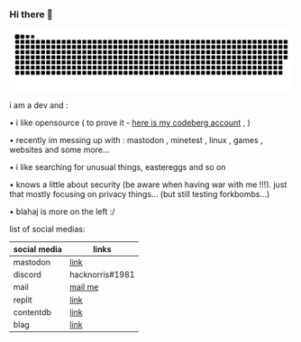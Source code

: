 ### Hi there 👋

![](https://github.com/hacknorris-aka-penguin/hacknorris-aka-penguin/blob/output/github-contribution-grid-snake.svg)

i am a dev and :

• i like opensource ( to prove it - [here is my codeberg account](https://codeberg.org/hacknorris) , )

• recently im messing up with : mastodon , minetest , linux , games , websites and some more...

• i like searching for unusual things, eastereggs and so on

• knows a little about security (be aware when having war with me !!!). just that mostly focusing on privacy things... (but still testing forkbombs...)

• blahaj is more on the left :/

list of social medias:


|social media | links |
|--|--|
| mastodon | <a rel="me" href="https://mastodon.social/@hacknorris">link</a> |
| discord | hacknorris#1981 |
| mail | <a href="mailto:hacknorris@tutanota.com"> mail me </a> |
| replit | <a rel="me" href="https://replit.com/@hacknorris">link</a> |
| contentdb | <a rel="me" href="https://content.minetest.net/users/hacknorris/">link</a> |
| blag | <a rel="me" href="https://hacknorris-aka-penguin.github.io/">link</a> |

